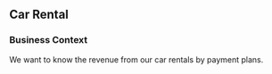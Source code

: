 ## Car Rental

### Business Context

We want to know the revenue from  our car rentals by payment plans.
